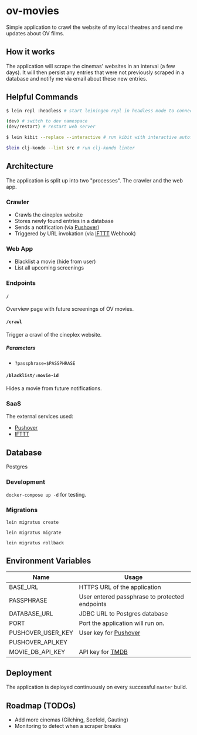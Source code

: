 # ov-movies

Simple application to crawl the website of my local theatres and send me updates about OV films.

## How it works

The application will scrape the cinemas' websites in an interval (a few days).
It will then persist any entries that were not previously scraped in a database and notify me via email about these new entries.

## Helpful Commands

```bash
$ lein repl :headless # start leiningen repl in headless mode to connect to (e.g. from Cursive)

(dev) # switch to dev namespace
(dev/restart) # restart web server

$ lein kibit --replace --interactive # run kibit with interactive autofixer

$lein clj-kondo --lint src # run clj-kondo linter
```

## Architecture

The application is split up into two "processes". The crawler and the web app.

### Crawler

- Crawls the cineplex website
- Stores newly found entries in a database
- Sends a notification (via [Pushover](https://pushover.net/))
- Triggered by URL invokation (via [IFTTT](https://ifttt.com/my_applets) Webhook)

### Web App

- Blacklist a movie (hide from user)
- List all upcoming screenings

### Endpoints

#### `/`

Overview page with future screenings of OV movies.

#### `/crawl`

Trigger a crawl of the cineplex website.

##### Parameters

- `?passphrase=$PASSPHRASE`

#### `/blacklist/:movie-id`

Hides a movie from future notifications.

### SaaS

The external services used:

- [Pushover](https://pushover.net/)
- [IFTTT](https://ifttt.com/my_applets)

## Database

Postgres

### Development

`docker-compose up -d` for testing.

### Migrations

`lein migratus create`

`lein migratus migrate`

`lein migratus rollback`

## Environment Variables

| Name              | Usage                                           |
| ----------------- | ----------------------------------------------- |
| BASE_URL          | HTTPS URL of the application                    |
| PASSPHRASE        | User entered passphrase to protected endpoints  |
| DATABASE_URL      | JDBC URL to Postgres database                   |
| PORT              | Port the application will run on.               |
| PUSHOVER_USER_KEY | User key for [Pushover](https://pushover.net/)  |
| PUSHOVER_API_KEY  |                                                 |
| MOVIE_DB_API_KEY  | API key for [TMDB](https://www.themoviedb.org/) |

## Deployment

The application is deployed continuously on every successful `master` build.

## Roadmap (TODOs)

- Add more cinemas (Gilching, Seefeld, Gauting)
- Monitoring to detect when a scraper breaks

